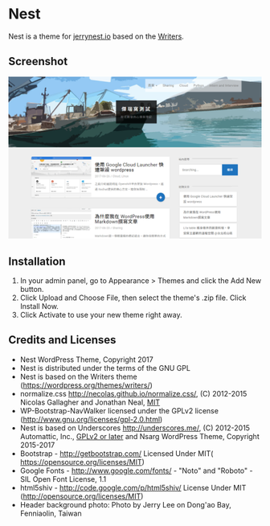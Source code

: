 # Nest
Nest is a theme for [jerrynest.io](https://jerrynest.io) based on the [Writers](https://wordpress.org/themes/writers/).

## Screenshot

![cover](https://github.com/jlee58/nest/blob/master/screenshot.png)

## Installation
	
1. In your admin panel, go to Appearance > Themes and click the Add New button.
2. Click Upload and Choose File, then select the theme's .zip file. Click Install Now.
3. Click Activate to use your new theme right away.

## Credits and Licenses

* Nest WordPress Theme, Copyright 2017
* Nest is distributed under the terms of the GNU GPL
* Nest is based on the Writers theme (https://wordpress.org/themes/writers/)
* normalize.css http://necolas.github.io/normalize.css/, (C) 2012-2015 Nicolas Gallagher and Jonathan Neal, [MIT](http://opensource.org/licenses/MIT)
* WP-Bootstrap-NavWalker licensed under the GPLv2 license (http://www.gnu.org/licenses/gpl-2.0.html)
* Nest is based on Underscores http://underscores.me/, (C) 2012-2015 Automattic, Inc., [GPLv2 or later](https://www.gnu.org/licenses/gpl-2.0.html) and Nsarg WordPress Theme, Copyright 2015-2017 
* Bootstrap - http://getbootstrap.com/ Licensed Under MIT( https://opensource.org/licenses/MIT)
* Google Fonts - http://www.google.com/fonts/ - "Noto" and "Roboto" - SIL Open Font License, 1.1 
* html5shiv - http://code.google.com/p/html5shiv/ License Under MIT (http://opensource.org/licenses/MIT)
* Header background photo: Photo by Jerry Lee on Dong'ao Bay, Fenniaolin, Taiwan
